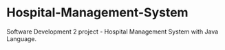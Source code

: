 # Hospital-Management-System
Software Development 2 project - Hospital Management System with Java Language.
